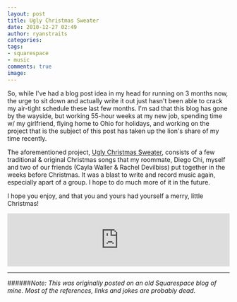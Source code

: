 ```yaml
---
layout: post
title: Ugly Christmas Sweater
date: 2010-12-27 02:49
author: ryanstraits
categories:
tags:
- squarespace
- music
comments: true
image: 
---
```


So, while I've had a blog post idea in my head for running on 3 months now, the urge to sit down and actually write it out just hasn't been able to crack my air-tight schedule these last few months. I'm sad that this blog has gone by the wayside, but working 55-hour weeks at my new job, spending time w/ my girlfriend, flying home to Ohio for holidays, and working on the project that is the subject of this post has taken up the lion's share of my time recently.

<!-- break -->

The aforementioned project, <a href="http://uglychristmassweater.bandcamp.com" target="_blank">Ugly Christmas Sweater</a>, consists of a few traditional & original Christmas songs that my roommate, Diego Chi, myself and two of our friends (Cayla Waller & Rachel Devilbiss) put together in the weeks before Christmas. It was a blast to write and record music again, especially apart of a group. I hope to do much more of it in the future.

I hope you enjoy, and that you and yours had yourself a merry, little Christmas!

<iframe style="border: 0; width: 100%; height: 120px;" src="http://bandcamp.com/EmbeddedPlayer/album=1151047165/size=large/bgcol=ffffff/linkcol=0687f5/tracklist=false/artwork=small/transparent=true/" seamless><a href="http://uglychristmassweater.bandcamp.com/album/ugly-christmas-sweater">Ugly Christmas Sweater by Ugly Christmas Sweater</a></iframe>

---

######*Note: This was originally posted on an old Squarespace blog of mine. Most of the references, links and jokes are probably dead.*

